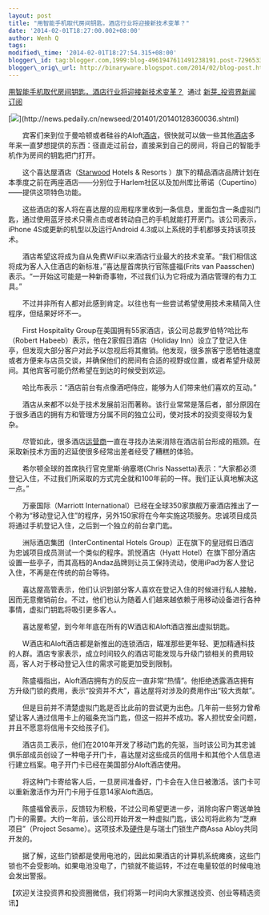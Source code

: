 ```yaml
--- 
layout: post 
title: "用智能手机取代房间钥匙，酒店行业将迎接新技术变革？" 
date: '2014-02-01T18:27:00.002+08:00' 
author: Wenh Q
tags:
modified\_time: '2014-02-01T18:27:54.315+08:00' 
blogger\_id: tag:blogger.com,1999:blog-4961947611491238191.post-7296533795006035773
blogger\_orig\_url: http://binaryware.blogspot.com/2014/02/blog-post.html
---
```

[用智能手机取代房间钥匙，酒店行业将迎接新技术变革？](http://news.pedaily.cn/newseed/201401/20140128360036.shtml)  通过
[新芽\_投资界新闻订阅](http://www.pedaily.cn/)





[![](https://images-blogger-opensocial.googleusercontent.com/gadgets/proxy?url=http%3A%2F%2Fpic.pedaily.cn%2F201401%2F20140128%4033144.jpg&container=blogger&gadget=a&rewriteMime=image%2F*)](http://news.pedaily.cn/newseed/201401/20140128360036.shtml)



　　宾客们来到位于曼哈顿或者硅谷的Aloft[酒店](http://news.pedaily.cn/industry/%E9%85%92%E5%BA%97/)，很快就可以做一些其他[酒店](http://news.pedaily.cn/industry/%E9%85%92%E5%BA%97/)多年来一直梦想提供的东西：径直走过前台，直接来到自己的房间，将自己的智能手机作为房间的钥匙把门打开。



　　这个喜达屋酒店（[Starwood](http://zdb.pedaily.cn/company/Starwood/)
Hotels & Resorts
）旗下的精品酒店品牌计划在本季度之前在两座酒店——分别位于Harlem社区以及加州库比蒂诺（Cupertino）——提供这项特色功能。



　　这些酒店的客人将在喜达屋的应用程序里收到一条信息，里面包含一条虚拟门匙，通过使用蓝牙技术只需点击或者转动自己的手机就能打开房门。该公司表示，iPhone
4S或更新的机型以及运行Android 4.3或以上系统的手机都够支持该项技术。



　　酒店希望这将成为自从免费WiFi以来酒店行业最大的技术变革。“我们相信这将成为客人入住酒店的新标准，”喜达屋首席执行官陈盛福(Frits
van
Paasschen)表示。“一开始这可能是一种新奇事物，不过我们认为它将成为酒店管理的有力工具。”



　　不过并非所有人都对此感到肯定。以往也有一些尝试希望使用技术来精简入住程序，但结果好坏不一。



　　First Hospitality
Group在美国拥有55家酒店，该公司总裁罗伯特?哈比布（Robert
Habeeb）表示，他在2家假日酒店（Holiday
Inn）设立了登记入住亭，但发现大部分客户对此予以忽视后将其撤销。他发现，很多旅客宁愿牺牲速度或者方便来与店员交谈，并确保他们的房间有合适的视野或位置，或者希望升级房间。其他宾客可能仍然希望在到达的时候受到欢迎。



　　哈比布表示：“酒店前台有点像酒吧侍应，能够为人们带来他们喜欢的互动。”



　　酒店从来都不以处于技术发展前沿而著称。该行业常常是落后者，部分原因在于很多酒店的拥有方和管理方分属不同的独立公司，使对技术的投资变得较为复杂。



　　尽管如此，很多酒店[运营商](http://news.pedaily.cn/industry/%E8%BF%90%E8%90%A5%E5%95%86/)一直在寻找办法来消除在酒店前台形成的瓶颈。在采取新技术方面的迟延使很多经常出差者经受了糟糕的体验。



　　希尔顿全球的首席执行官克里斯·纳塞塔(Chris
Nassetta)表示：“大家都必须登记入住，不过我们所采取的方式完全就和100年前的一样。我们正认真地解决这一点。”



　　万豪国际（Marriott
International）已经在全球350家旗舰万豪酒店推出了一个称为“移动登记入住”的程序，另外150家将在今年实施这项服务。忠诚项目成员将通过手机登记入住，之后到一个独立的前台拿门匙。



　　洲际酒店集团（InterContinental Hotels
Group）正在旗下的皇冠假日酒店为忠诚项目成员测试一个类似的程序。凯悦酒店（Hyatt
Hotel）在旗下部分酒店设置一些亭子，而其高档的Andaz品牌则让员工保持流动，使用iPad为客人登记入住，不再是在传统的前台等待。



　　喜达屋高管表示，他们认识到部分客人喜欢在登记入住的时候进行私人接触，因而无意撤销前台。不过，他们也认为随着人们越来越依赖于用移动设备进行各种事情，虚拟门钥匙将吸引更多客人。



　　喜达屋希望，到今年年底在所有的W酒店和Aloft酒店推出虚拟钥匙。



　　W酒店和Aloft酒店都是新推出的连锁酒店，瞄准那些更年轻、更加精通科技的人群。酒店专家表示，成立时间较久的酒店可能发现与升级门锁相关的费用较高，客人对于移动登记入住的需求可能更加受到限制。



　　陈盛福指出，Aloft酒店拥有方的反应一直非常“热情”。他拒绝透露酒店拥有方升级门锁的费用，表示“投资并不大”，喜达屋将对涉及的费用作出“较大贡献”。



　　但是目前并不清楚虚拟门匙是否比此前的尝试更为出色。几年前一些努力曾希望让客人通过信用卡上的磁条充当门匙，但这一招并不成功。客人担忧安全问题，并且不愿意将信用卡交给孩子们。



　　酒店员工表示，他们在2010年开发了移动门匙的先驱，当时该公司为其忠诚俱乐部成员创设了一种电子开门卡，喜达屋对这些成员的信用卡和其他个人信息进行建立档案。电子开门卡已经在美国部分Aloft酒店使用。



　　将这种门卡寄给客人后，一旦房间准备好，门卡会在入住日被激活。该门卡可以重新激活作为开门卡用于任意14家Aloft酒店。



　　陈盛福曾表示，反馈较为积极，不过公司希望更进一步，消除向客户寄送单独门卡的需要。大约一年前，该公司开始开发一种虚拟门匙，该公司将此称为“芝麻项目”（Project
Sesame）。这项技术及[硬件](http://news.pedaily.cn/industry/%E7%A1%AC%E4%BB%B6/)是与瑞士门锁生产商Assa
Abloy共同开发的。



　　据了解，这些门锁都是使用电池的，因此如果酒店的计算机系统瘫痪，这些门锁也不会受影响。如果电池没电了，门锁就不能运转，不过在电量较低的时候电池会发出警报。



【欢迎关注投资界和投资圈微信，我们将第一时间向大家推送投资、创业等精选资讯】
